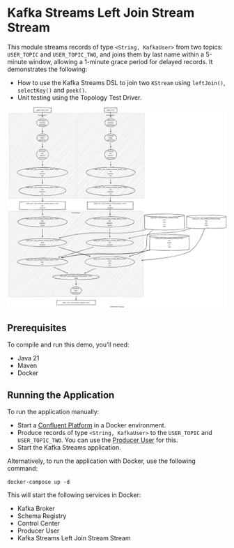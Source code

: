 # Kafka Streams Left Join Stream Stream

This module streams records of type `<String, KafkaUser>` from two topics: `USER_TOPIC` and `USER_TOPIC_TWO`,
and joins them by last name within a 5-minute window, allowing a 1-minute grace period for delayed records.
It demonstrates the following:

- How to use the Kafka Streams DSL to join two `KStream` using `leftJoin()`, `selectKey()` and `peek()`.
- Unit testing using the Topology Test Driver.

![topology.png](topology.png)

## Prerequisites

To compile and run this demo, you’ll need:

- Java 21
- Maven
- Docker

## Running the Application

To run the application manually:

- Start a [Confluent Platform](https://docs.confluent.io/platform/current/quickstart/ce-docker-quickstart.html#step-1-download-and-start-cp) in a Docker environment.
- Produce records of type `<String, KafkaUser>` to the `USER_TOPIC` and `USER_TOPIC_TWO`. You can use the [Producer User](../specific-producers/kafka-streams-producer-user) for this.
- Start the Kafka Streams application.

Alternatively, to run the application with Docker, use the following command:

```console
docker-compose up -d
```

This will start the following services in Docker:

- Kafka Broker
- Schema Registry
- Control Center
- Producer User
- Kafka Streams Left Join Stream Stream
